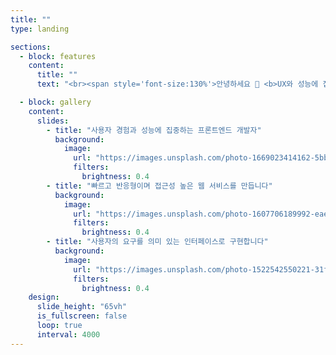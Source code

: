 ```yaml
---
title: ""
type: landing

sections:
  - block: features
    content:
      title: ""
      text: "<br><span style='font-size:130%'>안녕하세요 👋 <b>UX와 성능에 집중하는 프론트엔드 개발자 정세빈</b>입니다.</span>"

  - block: gallery
    content:
      slides:
        - title: "사용자 경험과 성능에 집중하는 프론트엔드 개발자"
          background:
            image:
              url: "https://images.unsplash.com/photo-1669023414162-5bb06bbff0ec?auto=format&fit=crop&w=1600&q=80"
              filters:
                brightness: 0.4
        - title: "빠르고 반응형이며 접근성 높은 웹 서비스를 만듭니다"
          background:
            image:
              url: "https://images.unsplash.com/photo-1607706189992-eae578626c86?auto=format&fit=crop&w=1600&q=80"
              filters:
                brightness: 0.4
        - title: "사용자의 요구를 의미 있는 인터페이스로 구현합니다"
          background:
            image:
              url: "https://images.unsplash.com/photo-1522542550221-31fd19575a2d?auto=format&fit=crop&w=1600&q=80"
              filters:
                brightness: 0.4
    design:
      slide_height: "65vh"
      is_fullscreen: false
      loop: true
      interval: 4000
---
```

